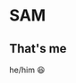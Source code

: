 # SAM
## That's me
he/him
😆
<!---
Sammy-The-Fish/Sammy-The-Fish is a ✨ special ✨ repository because its `README.md` (this file) appears on your GitHub profile.
You can click the Preview link to take a look at your changes.
--->
